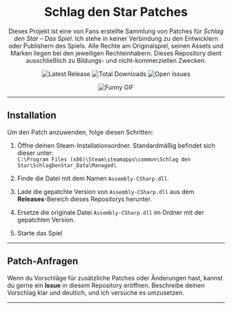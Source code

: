 <h1 align="center">Schlag den Star Patches</h1>

<p align="center">
	Dieses Projekt ist eine von Fans erstellte Sammlung von Patches für <i>Schlag den Star – Das Spiel</i>.
	Ich stehe in keiner Verbindung zu den Entwicklern oder Publishern des Spiels.
	Alle Rechte am Originalspiel, seinen Assets und Marken liegen bei den jeweiligen Rechteinhabern.
	Dieses Repository dient ausschließlich zu Bildungs- und nicht-kommerziellen Zwecken.
</p>

<p align="center">
  <img src="https://img.shields.io/github/v/release/Samxel/schlag-den-star-patches" alt="Latest Release">
  <img src="https://img.shields.io/github/downloads/Samxel/schlag-den-star-patches/total" alt="Total Downloads">
  <img src="https://img.shields.io/github/issues/Samxel/schlag-den-star-patches" alt="Open Issues">
</p>

<p align="center">
  <img src="https://media.tenor.com/MP8hjQ_s-VUAAAAi/ghgpls-bastighg.gif" alt="Funny GIF">
</p>


---

## Installation

Um den Patch anzuwenden, folge diesen Schritten:

1. Öffne deinen Steam-Installationsordner. Standardmäßig befindet sich dieser unter:  
   `C:\Program Files (x86)\Steam\steamapps\common\Schlag den Star\SchlagDenStar_Data\Managed\`

2. Finde die Datei mit dem Namen `Assembly-CSharp.dll`.

3. Lade die gepatchte Version von `Assembly-CSharp.dll` aus dem **Releases**-Bereich dieses Repositorys herunter.

4. Ersetze die originale Datei `Assembly-CSharp.dll` im Ordner mit der gepatchten Version.

5. Starte das Spiel

---

## Patch-Anfragen

Wenn du Vorschläge für zusätzliche Patches oder Änderungen hast, kannst du gerne ein **Issue** in diesem Repository eröffnen. Beschreibe deinen Vorschlag klar und deutlich, und ich versuche es umzusetzen.

---
